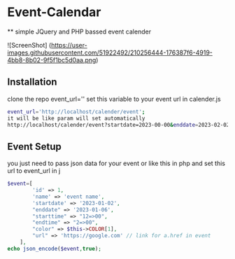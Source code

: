 # Event-Calendar
** simple JQuery and PHP bassed event calender 


![ScreenShot] (https://user-images.githubusercontent.com/51922492/210256444-176387f6-4919-4bb8-8b02-9f5f1bc5d0aa.png)

## Installation 

clone the repo
event_url='' set this variable to your event url in calender.js

```bash
event_url='http://localhost/calender/event';
it will be like param will set automatically
http://localhost/calender/event?startdate=2023-00-00&enddate=2023-02-02&now=1672673053568


```

## Event Setup
you just need to pass json data for your event or like this in php and set this url to event_url in j
```php
$event=[
        'id' => 1,
        'name' => 'event name',
        'startdate' => '2023-01-02',
        "enddate" => '2023-01-06',
        "starttime" => "12=>00",
        "endtime" => "2=>00",
        "color" => $this->COLOR[1],
        "url" => 'https://google.com' // link for a.href in event
    ],
echo json_encode($event,true);
```
